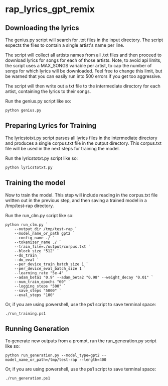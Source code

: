 # rap_lyrics_gpt_remix

## Downloading the lyrics

The genius.py script will search for .txt files in the input directory. The script expects the files to contain a single artist's name per line. 

The script will collect all artists names from all .txt files and then proceed to download lyrics for songs for each of those artists. Note, to avoid api limits, the script uses a MAX_SONGS variable per artist, to cap the number of songs for which lyrics will be downloaded. Feel free to change this limit, but be warned that you can easily run into 500 errors if you get too aggressive. 

The script will then write out a txt file to the intermediate directory for each artist, containing the lyrics to their songs. 

Run the genius.py script like so:
```
python genius.py
```
## Preparing Lyrics for Training

The lyricstotxt.py script parses all lyrics files in the intermediate directory and produces a single corpus.txt file in the output directory. This corpus.txt file will be used in the next steps for training the model.

Run the lyricstotxt.py script like so:
```
python lyricstotxt.py
```

## Training the model

Now to train the model. This step will include reading in the corpus.txt file written out in the previous step, and then saving a trained model in a /tmp/test-rap directory.

Run the run_clm.py script like so:
```
python run_clm.py `
    --output_dir /tmp/test-rap `
    --model_name_or_path gpt2 `
    --config_name ./ `
    --tokenizer_name ./ `
    --train_file=./output/corpus.txt `
    --block_size "512" `
    --do_train `
    --do_eval `
    --per_device_train_batch_size 1 `
    --per_device_eval_batch_size 1 `
    --learning_rate "5e-4" `
    --adam_beta1 "0.9" --adam_beta2 "0.98" --weight_decay "0.01" `
    --num_train_epochs "60" `
    --logging_steps "500" `
    --save_steps "5000" `
    --eval_steps "100"
```

Or, if you are using powershell, use the ps1 script to save terminal space:
```
./run_training.ps1
```

## Running Generation

To generate new outputs from a prompt, run the run_generation.py script like so:
```
python run_generation.py --model_type=gpt2 --model_name_or_path=/tmp/test-rap --length=400
```

Or, if you are using powershell, use the ps1 script to save terminal space:
```
./run_generation.ps1
```